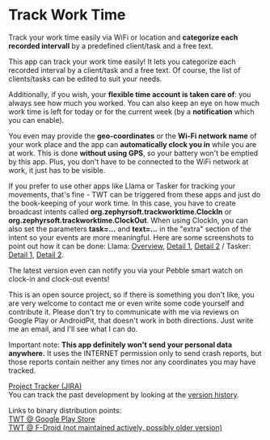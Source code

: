 # Track Work Time #
  
Track your work time easily via WiFi or location and **categorize each recorded intervall** by a predefined client/task and a free text.
  
This app can track your work time easily! It lets you categorize each recorded interval by a client/task and a free text. Of course, the list of clients/tasks can be edited to suit your needs.  
  
Additionally, if you wish, your **flexible time account is taken care of**: you always see how much you worked. You can also keep an eye on how much work time is left for today or for the current week (by a **notification** which you can enable).  
  
You even may provide the **geo-coordinates** or the **Wi-Fi network name** of your work place and the app can **automatically clock you in** while you are at work. This is done **without using GPS**, so your battery won't be emptied by this app. Plus, you don't have to be connected to the WiFi network at work, it just has to be visible.
  
If you prefer to use other apps like Llama or Tasker for tracking your movements, that's fine - TWT can be triggered from these apps and just do the book-keeping of your work time. In this case, you have to create broadcast intents called **org.zephyrsoft.trackworktime.ClockIn** or **org.zephyrsoft.trackworktime.ClockOut**. When using ClockIn, you can also set the parameters **task=...** and **text=...** in the "extra" section of the intent so your events are more meaningful. Here are some screenshots to point out how it can be done: Llama: [Overview](http://www.zephyrsoft.org/files/llama-1.png), [Detail 1](http://www.zephyrsoft.org/files/llama-2-detail-1.png), [Detail 2](http://www.zephyrsoft.org/files/llama-3-detail-2.png) / Tasker: [Detail 1](http://www.zephyrsoft.org/files/tasker-1.png), [Detail 2](http://www.zephyrsoft.org/files/tasker-2.png).  
  
The latest version even can notify you via your Pebble smart watch on clock-in and clock-out events!  
  
This is an open source project, so if there is something you don't like, you are very welcome to contact me or even write some code yourself and contribute it. Please don't try to communicate with me via reviews on Google Play or AndroidPit, that doesn't work in both directions. Just write me an email, and I'll see what I can do.  
  
Important note: **This app definitely won't send your personal data anywhere.** It uses the INTERNET permission only to send crash reports, but those reports contain neither any times nor any coordinates you may have tracked.  
  
[Project Tracker (JIRA)](https://dev.zephyrsoft.org/jira/browse/TWT)  
You can track the past development by looking at the [version history](http://www.zephyrsoft.org/trackworktime/history).  
  
Links to binary distribution points:  
[TWT @ Google Play Store](https://play.google.com/store/apps/details?id=org.zephyrsoft.trackworktime)  
[TWT @ F-Droid (not maintained actively, possibly older version)](https://f-droid.org/repository/browse/?fdid=org.zephyrsoft.trackworktime)  
